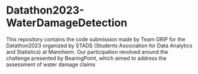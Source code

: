 # Datathon2023-WaterDamageDetection
This repository contains the code submission made by Team GRIP for the Datathon2023 organized by STADS (Students Association for Data Analytics and Statistics) at Mannheim. Our participation revolved around the challenge presented by BearingPoint, which aimed to address the assessment of water damage claims 
